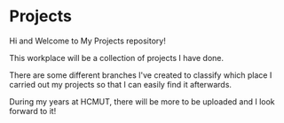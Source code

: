 # Projects

Hi and Welcome to My Projects repository!

This workplace will be a collection of projects I have done. 

There are some different branches I've created to classify which place I carried out my projects so that I can easily find it afterwards.

During my years at HCMUT, there will be more to be uploaded and I look forward to it!
